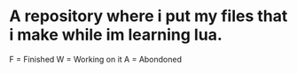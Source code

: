 # A repository where i put my files that i make while im learning lua.

F = Finished
W = Working on it
A = Abondoned
